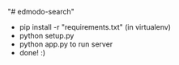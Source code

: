 "# edmodo-search"


- pip install -r "requirements.txt" (in virtualenv)
- python setup.py  
- python app.py to run server
- done! :)
